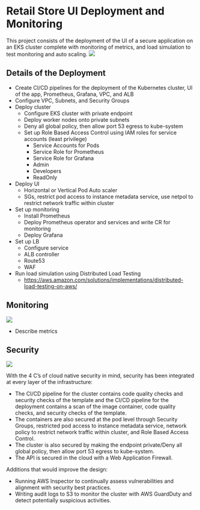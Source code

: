 # Retail Store UI Deployment and Monitoring 
This project consists of the deployment of the UI of a secure application on an EKS cluster complete with monitoring of metrics, and load simulation to test monitoring and auto scaling. 
![](https://github.com/smithashley/Retail-Store-UI-Deployment/blob/main/embedded_images/ui.png)

## Details of the Deployment
- Create CI/CD pipelines for the deployment of the Kubernetes cluster, UI of the app, Prometheus, Grafana, VPC, and ALB
- Configure VPC, Subnets, and Security Groups 
- Deploy cluster
    - Configure EKS cluster with private endpoint
    - Deploy worker nodes onto private subnets
    - Deny all global policy, then allow port 53 egress to kube-system
    - Set up Role Based Access Control using IAM roles for service accounts (least privilege)
      - Service Accounts for Pods
      - Service Role for Prometheus
      - Service Role for Grafana
      - Admin 
      - Developers
      - ReadOnly
- Deploy UI 
    - Horizontal or Vertical Pod Auto scaler
    - SGs, restrict pod access to instance metadata service, use netpol to restrict network traffic within cluster
- Set up monitoring
    - Install Prometheus
    - Deploy Prometheus operator and services and write CR for monitoring
    - Deploy Grafana
- Set up LB
    - Configure service
    - ALB controller 
    - Route53
    - WAF
- Run load simulation using Distributed Load Testing
    - https://aws.amazon.com/solutions/implementations/distributed-load-testing-on-aws/

## Monitoring
![](https://github.com/smithashley/Retail-Store-UI-Deployment/blob/main/embedded_images/grafana.png)

- Describe metrics

## Security
![](https://github.com/smithashley/Retail-Store-UI-Deployment/blob/main/embedded_images/security.png)

With the 4 C’s of cloud native security in mind, security has been integrated at every layer of the infrastructure:
- The CI/CD pipeline for the cluster contains code quality checks and security checks of the template and the CI/CD pipeline for the deployment contains a scan of the image container, code quality checks, and security checks of the template.
- The containers are also secured at the pod level through Security Groups, restricted pod access to instance metadata service, network policy to restrict network traffic within cluster, and Role Based Access Control. 
- The cluster is also secured by making the endpoint private/Deny all global policy, then allow port 53 egress to kube-system. 
- The API is secured in the cloud with a Web Application Firewall.

Additions that would improve the design:
- Running AWS Inspector to continually assess vulnerabilities and alignment with security best practices.
- Writing audit logs to S3 to monitor the cluster with AWS GuardDuty and detect potentially suspicious activities.
